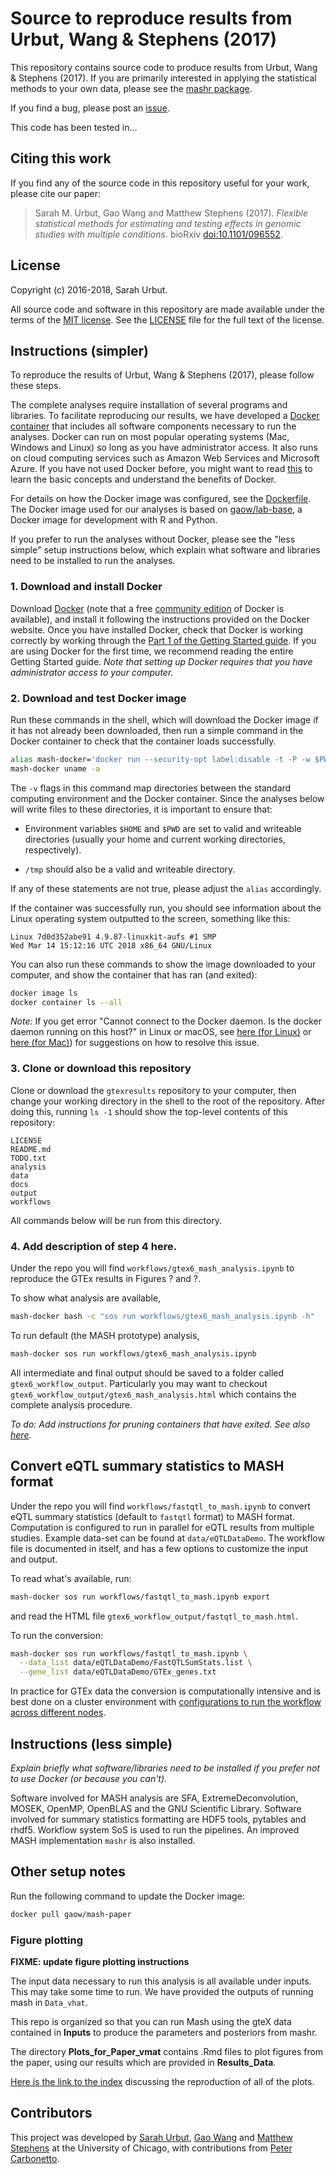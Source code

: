 # Source to reproduce results from Urbut, Wang & Stephens (2017)

This repository contains source code to produce results from Urbut,
Wang & Stephens (2017). If you are primarily interested in applying
the statistical methods to your own data, please see the
[mashr package](https://github.com/stephenslab/mashr).

If you find a bug, please post an
[issue](https://github.com/stephenslab/gtexresults/issues).

This code has been tested in...

## Citing this work

If you find any of the source code in this repository useful for your
work, please cite our paper:

> Sarah M. Urbut, Gao Wang and Matthew Stephens (2017). *Flexible
> statistical methods for estimating and testing effects in genomic
> studies with multiple conditions.* bioRxiv
> [doi:10.1101/096552](http://dx.doi.org/10.1101/096552).

## License

Copyright (c) 2016-2018, Sarah Urbut.

All source code and software in this repository are made available
under the terms of the
[MIT license](https://opensource.org/licenses/mit-license.html). See
the [LICENSE](LICENSE) file for the full text of the license.

## Instructions (simpler)

To reproduce the results of Urbut, Wang & Stephens (2017), please
follow these steps.

The complete analyses require installation of several programs and
libraries. To facilitate reproducing our results, we have developed a
[Docker container](https://hub.docker.com/r/gaow/mash-paper) that
includes all software components necessary to run the analyses. Docker
can run on most popular operating systems (Mac, Windows and Linux) so
long as you have administrator access. It also runs on cloud computing
services such as Amazon Web Services and Microsoft Azure. If you have
not used Docker before, you might want to read
[this](https://docs.docker.com/engine/docker-overview) to learn the
basic concepts and understand the benefits of Docker.

For details on how the Docker image was configured, see the
[Dockerfile](workflows/Dockerfile). The Docker image used for our
analyses is based on
[gaow/lab-base](https://hub.docker.com/r/gaow/lab-base), a Docker
image for development with R and Python.

If you prefer to run the analyses without Docker, please see the "less
simple" setup instructions below, which explain what software and
libraries need to be installed to run the analyses.

### 1. Download and install Docker

Download [Docker](https://docs.docker.com/install) (note that a
free [community edition](https://www.docker.com/community-edition) of
Docker is available), and install it following the instructions
provided on the Docker website. Once you have installed Docker, check
that Docker is working correctly by working through the
[Part 1 of the Getting Started guide](https://docs.docker.com/get-started). If
you are using Docker for the first time, we recommend reading the
entire Getting Started guide. *Note that setting up Docker requires
that you have administrator access to your computer.*

### 2. Download and test Docker image

Run these commands in the shell, which will download the Docker
image if it has not already been downloaded, then run a simple command
in the Docker container to check that the container loads
successfully.

```bash
alias mash-docker='docker run --security-opt label:disable -t -P -w $PWD -v $HOME:/home/docker -v /tmp:/tmp -v $PWD:$PWD gaow/mash-paper'
mash-docker uname -a
```

The `-v` flags in this command map directories between the standard
computing environment and the Docker container. Since the analyses
below will write files to these directories, it is important to ensure
that:

  + Environment variables `$HOME` and `$PWD` are set to valid and
    writeable directories (usually your home and current working
    directories, respectively).

  + `/tmp` should also be a valid and writeable directory.

If any of these statements are not true, please adjust the `alias`
accordingly.

If the container was successfully run, you should see information
about the Linux operating system outputted to the screen, something
like this:

```
Linux 7d0d352abe91 4.9.87-linuxkit-aufs #1 SMP
Wed Mar 14 15:12:16 UTC 2018 x86_64 GNU/Linux
```

You can also run these commands to show the image downloaded to your
computer, and show the container that has ran (and exited):

```bash
docker image ls
docker container ls --all
```

*Note:* If you get error "Cannot connect to the Docker daemon. Is the
docker daemon running on this host?" in Linux or macOS, see
[here (for Linux)](https://askubuntu.com/questions/477551/how-can-i-use-docker-without-sudo)
or [here (for Mac)](https://github.com/wodby/docker4drupal/issues/15)) for
suggestions on how to resolve this issue.

### 3. Clone or download this repository

Clone or download the `gtexresults` repository to your computer, then
change your working directory in the shell to the root of the
repository. After doing this, running `ls -1` should show the
top-level contents of this repository:

```
LICENSE
README.md
TODO.txt
analysis
data
docs
output
workflows
```

All commands below will be run from this directory.

### 4. Add description of step 4 here.

Under the repo you will find `workflows/gtex6_mash_analysis.ipynb` 
to reproduce the GTEx results in Figures ? and ?.

To show what analysis are available,

```bash
mash-docker bash -c "sos run workflows/gtex6_mash_analysis.ipynb -h"
```

To run default (the MASH prototype) analysis,

```bash
mash-docker sos run workflows/gtex6_mash_analysis.ipynb
```

All intermediate and final output should be saved to a folder called
`gtex6_workflow_output`. Particularly you may want to checkout
`gtex6_workflow_output/gtex6_mash_analysis.html` which contains the
complete analysis procedure.

*To do: Add instructions for pruning containers that have exited. See
 also
 [here](https://stackoverflow.com/questions/17014263/should-i-be-concerned-about-excess-non-running-docker-containers).*

## Convert eQTL summary statistics to MASH format

Under the repo you will find `workflows/fastqtl_to_mash.ipynb` to
convert eQTL summary statistics (default to `fastqtl` format) to MASH
format.  Computation is configured to run in parallel for eQTL results
from multiple studies. Example data-set can be found at
`data/eQTLDataDemo`. The workflow file is documented in itself, and
has a few options to customize the input and output.

To read what's available, run:

```bash
mash-docker sos run workflows/fastqtl_to_mash.ipynb export
```

and read the HTML file `gtex6_workflow_output/fastqtl_to_mash.html`.

To run the conversion:

```bash
mash-docker sos run workflows/fastqtl_to_mash.ipynb \
  --data_list data/eQTLDataDemo/FastQTLSumStats.list \
  --gene_list data/eQTLDataDemo/GTEx_genes.txt
```

In practice for GTEx data the conversion is computationally intensive
and is best done on a cluster environment with
[configurations to run the workflow across different nodes](https://vatlab.github.io/sos-docs/doc/documentation/Remote_Execution.html).

## Instructions (less simple)

*Explain briefly what software/libraries need to be installed if you
prefer not to use Docker (or because you can't).*

Software involved for MASH analysis are SFA, ExtremeDeconvolution,
MOSEK, OpenMP, OpenBLAS and the GNU Scientific Library. Software
involved for summary statistics formatting are HDF5 tools, pytables
and rhdf5. Workflow system SoS is used to run the pipelines.  An
improved MASH implementation `mashr` is also installed.

## Other setup notes

Run the following command to update the Docker image:

```bash
docker pull gaow/mash-paper
```

### Figure plotting

**FIXME: update figure plotting instructions**

The input data necessary to run this analysis is
all available under inputs. This may take some time to run.
We have provided
the outputs of running mash in `Data_vhat`.

This repo is organized so that you can run Mash using the gteX data
contained in **Inputs** to produce the parameters and posteriors from
mashr.

The directory **Plots_for_Paper_vmat** contains .Rmd files to plot figures from the paper,
using our results which are provided in **Results_Data**. 

[Here is the link to the index](https://stephenslab.github.io/gtexresults_mash)
discussing the reproduction of all of the plots.

## Contributors

This project was developed by
[Sarah Urbut](https://github.com/surbut),
[Gao Wang](https://github.com/gaow) and
[Matthew Stephens](stephenslab.uchicago.edu) at the University of
Chicago, with contributions from [Peter Carbonetto](http://pcarbo.github.io).
